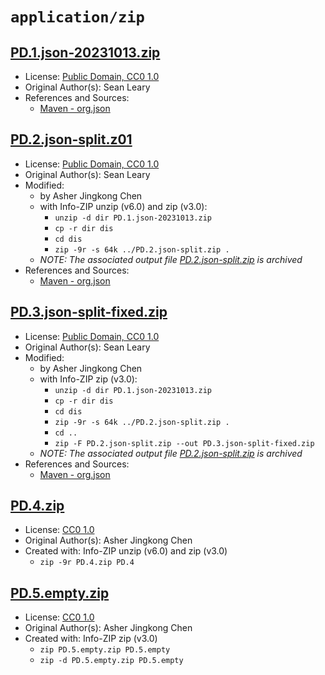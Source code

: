 # `application/zip`

## [PD.1.json-20231013.zip](../files/PD.1.json-20231013.zip)

- License: [Public Domain, CC0 1.0](./LICENSE-PD-CC0)
- Original Author(s): Sean Leary
- References and Sources:
  - [Maven - org.json](https://repo1.maven.org/maven2/org/json/json/20231013/json-20231013.jar)

## [PD.2.json-split.z01](../files/PD.2.json-split.z01)

- License: [Public Domain, CC0 1.0](./LICENSE-PD-CC0)
- Original Author(s): Sean Leary
- Modified:
  - by Asher Jingkong Chen
  - with Info-ZIP unzip (v6.0) and zip (v3.0):
    - `unzip -d dir PD.1.json-20231013.zip`
    - `cp -r dir dis`
    - `cd dis`
    - `zip -9r -s 64k ../PD.2.json-split.zip .`
  - _NOTE: The associated output file [PD.2.json-split.zip](../../../../archives/samples/application/zip/PD.2.json-split.zip) is archived_
- References and Sources:
  - [Maven - org.json](https://repo1.maven.org/maven2/org/json/json/20231013/json-20231013.jar)

## [PD.3.json-split-fixed.zip](../files/PD.3.json-split-fixed.zip)

- License: [Public Domain, CC0 1.0](./LICENSE-PD-CC0)
- Original Author(s): Sean Leary
- Modified:
  - by Asher Jingkong Chen
  - with Info-ZIP zip (v3.0):
    - `unzip -d dir PD.1.json-20231013.zip`
    - `cp -r dir dis`
    - `cd dis`
    - `zip -9r -s 64k ../PD.2.json-split.zip .`
    - `cd ..`
    - `zip -F PD.2.json-split.zip --out PD.3.json-split-fixed.zip`
  - _NOTE: The associated output file [PD.2.json-split.zip](../../../../archives/samples/application/zip/PD.2.json-split.zip) is archived_
- References and Sources:
  - [Maven - org.json](https://repo1.maven.org/maven2/org/json/json/20231013/json-20231013.jar)

## [PD.4.zip](../files/PD.4.zip)

- License: [CC0 1.0](./LICENSE-CC0)
- Original Author(s): Asher Jingkong Chen
- Created with: Info-ZIP unzip (v6.0) and zip (v3.0)
  - `zip -9r PD.4.zip PD.4`

## [PD.5.empty.zip](../files/PD.5.empty.zip)

- License: [CC0 1.0](./LICENSE-CC0)
- Original Author(s): Asher Jingkong Chen
- Created with: Info-ZIP zip (v3.0)
  - `zip PD.5.empty.zip PD.5.empty`
  - `zip -d PD.5.empty.zip PD.5.empty`
